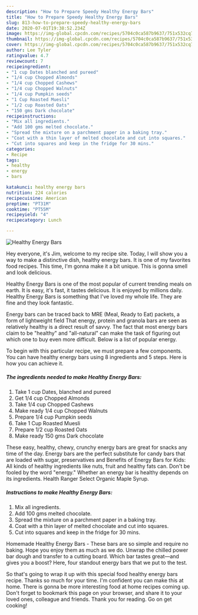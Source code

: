 ```yaml
---
description: "How to Prepare Speedy Healthy Energy Bars"
title: "How to Prepare Speedy Healthy Energy Bars"
slug: 813-how-to-prepare-speedy-healthy-energy-bars
date: 2020-07-01T19:38:52.234Z
image: https://img-global.cpcdn.com/recipes/5704c0ca587b9637/751x532cq70/healthy-energy-bars-recipe-main-photo.jpg
thumbnail: https://img-global.cpcdn.com/recipes/5704c0ca587b9637/751x532cq70/healthy-energy-bars-recipe-main-photo.jpg
cover: https://img-global.cpcdn.com/recipes/5704c0ca587b9637/751x532cq70/healthy-energy-bars-recipe-main-photo.jpg
author: Lee Tyler
ratingvalue: 4.7
reviewcount: 7
recipeingredient:
- "1 cup Dates blanched and pureed"
- "1/4 cup Chopped Almonds"
- "1/4 cup Chopped Cashews"
- "1/4 cup Chopped Walnuts"
- "1/4 cup Pumpkin seeds"
- "1 Cup Roasted Muesli"
- "1/2 cup Roasted Oats"
- "150 gms Dark chocolate"
recipeinstructions:
- "Mix all ingredients."
- "Add 100 gms melted chocolate."
- "Spread the mixture on a parchment paper in a baking tray."
- "Coat with a thin layer of melted chocolate and cut into squares."
- "Cut into squares and keep in the fridge for 30 mins."
categories:
- Recipe
tags:
- healthy
- energy
- bars

katakunci: healthy energy bars 
nutrition: 224 calories
recipecuisine: American
preptime: "PT31M"
cooktime: "PT55M"
recipeyield: "4"
recipecategory: Lunch

---
```



![Healthy Energy Bars](https://img-global.cpcdn.com/recipes/5704c0ca587b9637/751x532cq70/healthy-energy-bars-recipe-main-photo.jpg)

Hey everyone, it's Jim, welcome to my recipe site. Today, I will show you a way to make a distinctive dish, healthy energy bars. It is one of my favorites food recipes. This time, I'm gonna make it a bit unique. This is gonna smell and look delicious.

Healthy Energy Bars is one of the most popular of current trending meals on earth. It is easy, it's fast, it tastes delicious. It is enjoyed by millions daily. Healthy Energy Bars is something that I've loved my whole life. They are fine and they look fantastic.

Energy bars can be traced back to MRE (Meal, Ready to Eat) packets, a form of lightweight field That energy, protein and granola bars are seen as relatively healthy is a direct result of savvy. The fact that most energy bars claim to be &#34;healthy&#34; and &#34;all-natural&#34; can make the task of figuring out which one to buy even more difficult. Below is a list of popular energy.


To begin with this particular recipe, we must prepare a few components. You can have healthy energy bars using 8 ingredients and 5 steps. Here is how you can achieve it.

<!--inarticleads1-->

##### The ingredients needed to make Healthy Energy Bars:

1. Take 1 cup Dates, blanched and pureed
1. Get 1/4 cup Chopped Almonds
1. Take 1/4 cup Chopped Cashews
1. Make ready 1/4 cup Chopped Walnuts
1. Prepare 1/4 cup Pumpkin seeds
1. Take 1 Cup Roasted Muesli
1. Prepare 1/2 cup Roasted Oats
1. Make ready 150 gms Dark chocolate


These easy, healthy, chewy, crunchy energy bars are great for snacks any time of the day. Energy bars are the perfect substitute for candy bars that are loaded with sugar, preservatives and Benefits of Energy Bars for Kids: All kinds of healthy ingredients like nuts, fruit and healthy fats can. Don&#39;t be fooled by the word &#34;energy.&#34; Whether an energy bar is healthy depends on its ingredients. Health Ranger Select Organic Maple Syrup. 

<!--inarticleads2-->

##### Instructions to make Healthy Energy Bars:

1. Mix all ingredients.
1. Add 100 gms melted chocolate.
1. Spread the mixture on a parchment paper in a baking tray.
1. Coat with a thin layer of melted chocolate and cut into squares.
1. Cut into squares and keep in the fridge for 30 mins.


Homemade Healthy Energy Bars - These bars are so simple and require no baking. Hope you enjoy them as much as we do. Unwrap the chilled power bar dough and transfer to a cutting board. Which bar tastes great—and gives you a boost? Here, four standout energy bars that we put to the test. 

So that's going to wrap it up with this special food healthy energy bars recipe. Thanks so much for your time. I'm confident you can make this at home. There is gonna be more interesting food at home recipes coming up. Don't forget to bookmark this page on your browser, and share it to your loved ones, colleague and friends. Thank you for reading. Go on get cooking!
